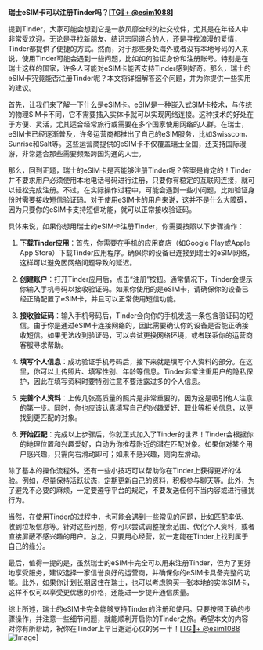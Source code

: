 **瑞士eSIM卡可以注册Tinder吗？[[TG💪+ @esim1088](https://t.me/s/esim1088)]**

提到Tinder，大家可能会想到它是一款风靡全球的社交软件，尤其是在年轻人中非常受欢迎。无论是寻找新朋友、结识志同道合的人，还是寻找浪漫的爱情，Tinder都提供了便捷的方式。然而，对于那些身处海外或者没有本地号码的人来说，使用Tinder可能会遇到一些问题，比如如何验证身份和注册账号。特别是在瑞士这样的国家，许多人可能对eSIM卡能否支持Tinder感到好奇。那么，瑞士的eSIM卡究竟能否注册Tinder呢？本文将详细解答这个问题，并为你提供一些实用的建议。

首先，让我们来了解一下什么是eSIM卡。eSIM是一种嵌入式SIM卡技术，与传统的物理SIM卡不同，它不需要插入实体卡就可以实现网络连接。这种技术的好处在于方便、灵活，尤其适合经常旅行或需要在多个国家使用网络的人群。在瑞士，eSIM卡已经逐渐普及，许多运营商都推出了自己的eSIM服务，比如Swisscom、Sunrise和Salt等。这些运营商提供的eSIM卡不仅覆盖瑞士全国，还支持国际漫游，非常适合那些需要频繁跨国沟通的人士。

那么，回到正题，瑞士的eSIM卡是否能够注册Tinder呢？答案是肯定的！Tinder并不要求用户必须使用本地电话号码进行注册，只要你有稳定的互联网连接，就可以轻松完成注册。不过，在实际操作过程中，可能会遇到一些小问题，比如验证身份时需要接收短信验证码。对于使用eSIM卡的用户来说，这并不是什么大障碍，因为只要你的eSIM卡支持短信功能，就可以正常接收验证码。

具体来说，如果你想用瑞士的eSIM卡注册Tinder，你需要按照以下步骤操作：

1. **下载Tinder应用**：首先，你需要在手机的应用商店（如Google Play或Apple App Store）下载Tinder应用程序。确保你的设备已连接到瑞士的eSIM网络，这样可以避免因网络问题导致的延迟。

2. **创建账户**：打开Tinder应用后，点击“注册”按钮。通常情况下，Tinder会提示你输入手机号码以接收验证码。如果你使用的是eSIM卡，请确保你的设备已经正确配置了eSIM卡，并且可以正常使用短信功能。

3. **接收验证码**：输入手机号码后，Tinder会向你的手机发送一条包含验证码的短信。由于你是通过eSIM卡连接网络的，因此需要确认你的设备是否能正确接收短信。如果无法收到验证码，可以尝试更换网络环境，或者联系你的运营商客服寻求帮助。

4. **填写个人信息**：成功验证手机号码后，接下来就是填写个人资料的部分。在这里，你可以上传照片、填写性别、年龄等信息。Tinder非常注重用户的隐私保护，因此在填写资料时要特别注意不要泄露过多的个人信息。

5. **完善个人资料**：上传几张高质量的照片是非常重要的，因为这是吸引他人注意的第一步。同时，你也应该认真填写自己的兴趣爱好、职业等相关信息，以便找到更匹配的对象。

6. **开始匹配**：完成以上步骤后，你就正式加入了Tinder的世界！Tinder会根据你的地理位置和兴趣爱好，自动为你推荐附近的潜在匹配对象。如果你对某个用户感兴趣，只需向右滑动即可；如果不感兴趣，则向左滑动。

除了基本的操作流程外，还有一些小技巧可以帮助你在Tinder上获得更好的体验。例如，尽量保持活跃状态，定期更新自己的资料，积极参与聊天等。此外，为了避免不必要的麻烦，一定要遵守平台的规定，不要发送任何不当内容或进行骚扰行为。

当然，在使用Tinder的过程中，也可能会遇到一些常见的问题，比如匹配率低、收到垃圾信息等。针对这些问题，你可以尝试调整搜索范围、优化个人资料，或者直接屏蔽不感兴趣的用户。总之，只要用心经营，就一定能在Tinder上找到属于自己的缘分。

最后，值得一提的是，虽然瑞士的eSIM卡完全可以用来注册Tinder，但为了更好地享受服务，建议选择一家信誉良好的运营商，并确保你的eSIM卡具备完整的功能。此外，如果你计划长期居住在瑞士，也可以考虑购买一张本地的实体SIM卡，这样不仅可以享受更优惠的价格，还能进一步提升通信质量。

综上所述，瑞士的eSIM卡完全能够支持Tinder的注册和使用。只要按照正确的步骤操作，并注意一些细节问题，就能顺利开启你的Tinder之旅。希望本文的内容对你有所帮助，祝你在Tinder上早日邂逅心仪的另一半！[[TG💪+ @esim1088](https://t.me/s/esim1088) ![Image](https://i.postimg.cc/4NQfJmqS/Snipaste-2025-05-13-00-14-12.png)]